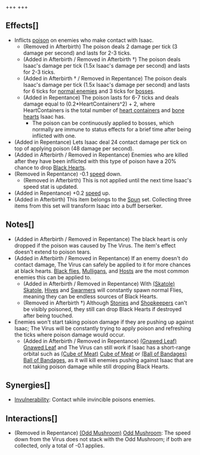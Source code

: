 +++
+++

Effects[]
---------


* Inflicts [poison](/wiki/Poison "Poison") on enemies who make contact with Isaac.
	+ (Removed in Afterbirth) The poison deals 2 damage per tick (3 damage per second) and lasts for 2-3 ticks.
	+ (Added in Afterbirth / Removed in Afterbirth †) The poison deals Isaac's damage per tick (1.5x Isaac's damage per second) and lasts for 2-3 ticks.
	+ (Added in Afterbirth † / Removed in Repentance) The poison deals Isaac's damage per tick (1.5x Isaac's damage per second) and lasts for 6 ticks for [normal enemies](/wiki/Monsters "Monsters") and 3 ticks for [bosses](/wiki/Bosses "Bosses").
	+ (Added in Repentance) The poison lasts for 6-7 ticks and deals damage equal to (0.2*HeartContainers^2) + 2, where HeartContainers is the total number of [heart containers](/wiki/Health#Red_Heart_Containers "Health") and [bone hearts](/wiki/Health#Bone_Hearts "Health") Isaac has.
		- The poison can be continuously applied to bosses, which normally are immune to status effects for a brief time after being inflicted with one.
* (Added in Repentance) Lets Isaac deal 24 contact damage per tick on top of applying poison (48 damage per second).
* (Added in Afterbirth / Removed in Repentance) Enemies who are killed after they have been inflicted with this type of poison have a 20% chance to drop [Black Hearts](/wiki/Black_Heart "Black Heart").
* (Removed in Repentance) -0.1 [speed](/wiki/Speed "Speed") down.
	+ (Removed in Afterbirth) This is not applied until the next time Isaac's speed stat is updated.
* (Added in Repentance) +0.2 [speed](/wiki/Speed "Speed") up.
* (Added in Afterbirth) This item belongs to the [Spun](/wiki/Spun "Spun") set. Collecting three items from this set will transform Isaac into a buff berserker.


Notes[]
-------


* (Added in Afterbirth / Removed in Repentance) The black heart is only dropped if the poison was caused by The Virus. The item's effect doesn't extend to poison tears.
* (Added in Afterbirth / Removed in Repentance) If an enemy doesn't do contact damage, The Virus can safely be applied to it for more chances at black hearts. [Black flies](/wiki/Black_Fly "Black Fly"), [Mulligans](/wiki/Mulligan "Mulligan"), and [Hosts](/wiki/Host "Host") are the most common enemies this can be applied to.
	+ (Added in Afterbirth / Removed in Repentance) With [(Skatole)](/wiki/Skatole "Skatole") [Skatole](/wiki/Skatole "Skatole"), [Hives](/wiki/Hive "Hive") and [Swarmers](/wiki/Swarmer "Swarmer") will constantly spawn normal Flies, meaning they can be endless sources of Black Hearts.
	+ (Removed in Afterbirth †) Although [Stonies](/wiki/Stoney "Stoney") and [Shopkeepers](/wiki/Shopkeeper "Shopkeeper") can't be visibly poisoned, they still can drop Black Hearts if destroyed after being touched.
* Enemies won't start taking poison damage if they are pushing up against Isaac; The Virus will be constantly trying to apply poison and refreshing the ticks where poison damage would occur.
	+ (Added in Afterbirth / Removed in Repentance) [(Gnawed Leaf)](/wiki/Gnawed_Leaf "Gnawed Leaf") [Gnawed Leaf](/wiki/Gnawed_Leaf "Gnawed Leaf") and The Virus can still work if Isaac has a short-range orbital such as [(Cube of Meat)](/wiki/Cube_of_Meat "Cube of Meat") [Cube of Meat](/wiki/Cube_of_Meat "Cube of Meat") or [(Ball of Bandages)](/wiki/Ball_of_Bandages "Ball of Bandages") [Ball of Bandages](/wiki/Ball_of_Bandages "Ball of Bandages"), as it will kill enemies pushing against Isaac that are not taking poison damage while still dropping Black Hearts.


Synergies[]
-----------


* [Invulnerability](/wiki/Invulnerability "Invulnerability"): Contact while invincible poisons enemies.


Interactions[]
--------------


* (Removed in Repentance) [(Odd Mushroom)](/wiki/Odd_Mushroom_(Large) "Odd Mushroom") [Odd Mushroom](/wiki/Odd_Mushroom_(Large) "Odd Mushroom (Large)"): The speed down from the Virus does not stack with the Odd Mushroom; if both are collected, only a total of -0.1 applies.


